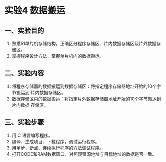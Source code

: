 # 实验4 数据搬运

## 一、实验目的
1. 熟悉51单片机存储结构，正确区分程序存储区、片内数据存储区及片外数据存储区。
2. 掌握程序设计方法，掌握单片机内的数据搬运。

## 二、实验内容
1. 将程序存储器的数据搬运到数据存储区：将指定程序存储器地址开始的10个字节搬运到
片内数据存储区。
2. 数据存储区内的数据搬运：将指定片外数据存储器地址开始的10个字节搬运到片内数据
存储区。

## 三、实验步骤
1. 用 C 语言编写程序。
2. 编译、生成项目、下载程序，调试运行程序。
3. 用单步、断点、连续执行程序的方法调试程序。
4. 打开CODE和RAM数据窗口，对照观察源地址与目标地址的数据是否一致。